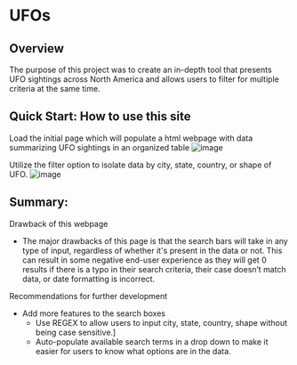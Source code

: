 # UFOs

## Overview
The purpose of this project was to create an in-depth tool that presents UFO sightings across North America and allows users to filter for multiple criteria at the same time.

## Quick Start: How to use this site 
Load the initial page which will populate a html webpage with data summarizing UFO sightings in an organized table
![image](https://user-images.githubusercontent.com/107438816/189554452-90daef5f-34e8-4de5-8d13-af09ab4eeecc.png)



Utilize the filter option to isolate data by city, state, country, or shape of UFO.
![image](https://user-images.githubusercontent.com/107438816/189554392-d5b0bf4e-3a3b-4ca3-99c3-0612f96d6c1d.png)

	

## Summary:
Drawback of this webpage
- The major drawbacks of this page is that the search bars will take in any type of input, regardless of whether it's present in the data or not. This can result in some negative end-user experience as they will get 0 results if there is a typo in their search criteria, their case doesn’t match data, or date formatting is incorrect.

Recommendations for further development
- Add more features to the search boxes
	- Use REGEX to allow users to input city, state, country, shape without being case sensitive.]
	- Auto-populate available search terms in a drop down to make it easier for users to know what options are in the data.
